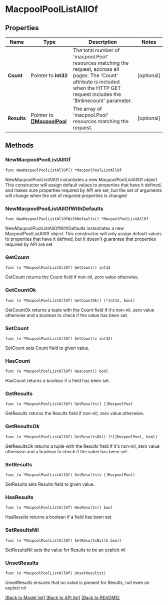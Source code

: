 # MacpoolPoolListAllOf

## Properties

Name | Type | Description | Notes
------------ | ------------- | ------------- | -------------
**Count** | Pointer to **int32** | The total number of &#39;macpool.Pool&#39; resources matching the request, accross all pages. The &#39;Count&#39; attribute is included when the HTTP GET request includes the &#39;$inlinecount&#39; parameter. | [optional] 
**Results** | Pointer to [**[]MacpoolPool**](MacpoolPool.md) | The array of &#39;macpool.Pool&#39; resources matching the request. | [optional] 

## Methods

### NewMacpoolPoolListAllOf

`func NewMacpoolPoolListAllOf() *MacpoolPoolListAllOf`

NewMacpoolPoolListAllOf instantiates a new MacpoolPoolListAllOf object
This constructor will assign default values to properties that have it defined,
and makes sure properties required by API are set, but the set of arguments
will change when the set of required properties is changed

### NewMacpoolPoolListAllOfWithDefaults

`func NewMacpoolPoolListAllOfWithDefaults() *MacpoolPoolListAllOf`

NewMacpoolPoolListAllOfWithDefaults instantiates a new MacpoolPoolListAllOf object
This constructor will only assign default values to properties that have it defined,
but it doesn't guarantee that properties required by API are set

### GetCount

`func (o *MacpoolPoolListAllOf) GetCount() int32`

GetCount returns the Count field if non-nil, zero value otherwise.

### GetCountOk

`func (o *MacpoolPoolListAllOf) GetCountOk() (*int32, bool)`

GetCountOk returns a tuple with the Count field if it's non-nil, zero value otherwise
and a boolean to check if the value has been set.

### SetCount

`func (o *MacpoolPoolListAllOf) SetCount(v int32)`

SetCount sets Count field to given value.

### HasCount

`func (o *MacpoolPoolListAllOf) HasCount() bool`

HasCount returns a boolean if a field has been set.

### GetResults

`func (o *MacpoolPoolListAllOf) GetResults() []MacpoolPool`

GetResults returns the Results field if non-nil, zero value otherwise.

### GetResultsOk

`func (o *MacpoolPoolListAllOf) GetResultsOk() (*[]MacpoolPool, bool)`

GetResultsOk returns a tuple with the Results field if it's non-nil, zero value otherwise
and a boolean to check if the value has been set.

### SetResults

`func (o *MacpoolPoolListAllOf) SetResults(v []MacpoolPool)`

SetResults sets Results field to given value.

### HasResults

`func (o *MacpoolPoolListAllOf) HasResults() bool`

HasResults returns a boolean if a field has been set.

### SetResultsNil

`func (o *MacpoolPoolListAllOf) SetResultsNil(b bool)`

 SetResultsNil sets the value for Results to be an explicit nil

### UnsetResults
`func (o *MacpoolPoolListAllOf) UnsetResults()`

UnsetResults ensures that no value is present for Results, not even an explicit nil

[[Back to Model list]](../README.md#documentation-for-models) [[Back to API list]](../README.md#documentation-for-api-endpoints) [[Back to README]](../README.md)


